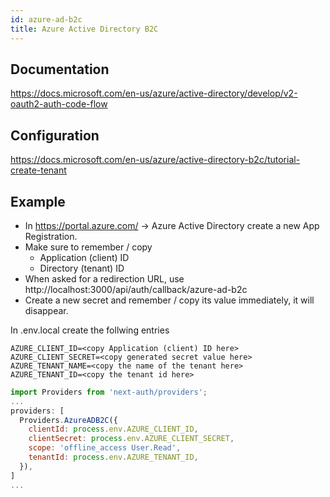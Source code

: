 ```yaml
---
id: azure-ad-b2c
title: Azure Active Directory B2C
---
```


## Documentation

https://docs.microsoft.com/en-us/azure/active-directory/develop/v2-oauth2-auth-code-flow

## Configuration

https://docs.microsoft.com/en-us/azure/active-directory-b2c/tutorial-create-tenant

## Example
- In https://portal.azure.com/ -> Azure Active Directory create a new App Registration.
- Make sure to remember / copy
  - Application (client) ID
  - Directory (tenant) ID
- When asked for a redirection URL, use http://localhost:3000/api/auth/callback/azure-ad-b2c
- Create a new secret and remember / copy its value immediately, it will disappear.

In .env.local create the follwing entries

```
AZURE_CLIENT_ID=<copy Application (client) ID here> 
AZURE_CLIENT_SECRET=<copy generated secret value here>
AZURE_TENANT_NAME=<copy the name of the tenant here>
AZURE_TENANT_ID=<copy the tenant id here>
```
  
```js
import Providers from 'next-auth/providers';
...
providers: [
  Providers.AzureADB2C({
    clientId: process.env.AZURE_CLIENT_ID,
    clientSecret: process.env.AZURE_CLIENT_SECRET,
    scope: 'offline_access User.Read',
    tenantId: process.env.AZURE_TENANT_ID,
  }),
]
...
```

